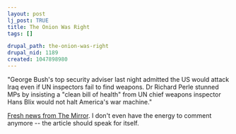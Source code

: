 ```yaml
--- 
layout: post
lj_post: TRUE
title: The Onion Was Right
tags: []

drupal_path: the-onion-was-right
drupal_nid: 1189
created: 1047898980
---
```

"George Bush's top security adviser last night admitted the US would attack Iraq even if UN inspectors fail to find weapons. Dr Richard Perle stunned MPs by insisting a "clean bill of health" from UN chief weapons inspector Hans Blix would not halt America's war machine."

<a href="http://www.mirror.co.uk/news/allnews/page.cfm?objectid=12377231&method=full&siteid=50143">Fresh news from The Mirror</a>. I don't even have the energy to comment anymore -- the article should speak for itself.
